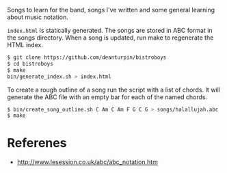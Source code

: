 Songs to learn for the band, songs I've written and some general learning about
music notation.

```index.html``` is statically generated. The songs are stored in ABC format in
the songs directory. When a song is updated, run make to regenerate the HTML
index.

```bash
$ git clone https://github.com/deanturpin/bistroboys
$ cd bistroboys
$ make
bin/generate_index.sh > index.html
```

To create a rough outline of a song run the script with a list of chords. It
will generate the ABC file with an empty bar for each of the named chords.
```bash
$ bin/create_song_outline.sh C Am C Am F G C G > songs/halallujah.abc
$ make
```
# Referenes
* http://www.lesession.co.uk/abc/abc_notation.htm
